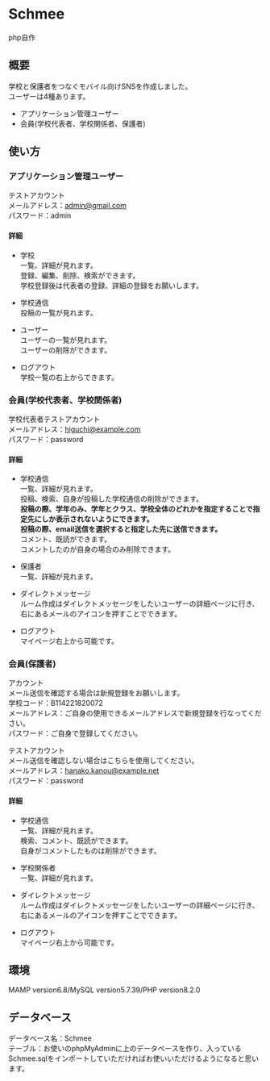 # Schmee
php自作

## 概要
学校と保護者をつなぐモバイル向けSNSを作成しました。  
ユーザーは4種あります。
- アプリケーション管理ユーザー
- 会員(学校代表者、学校関係者、保護者)

## 使い方
### アプリケーション管理ユーザー
テストアカウント  
メールアドレス：admin@gmail.com  
パスワード：admin
#### 詳細
- 学校  
一覧、詳細が見れます。  
登録、編集、削除、検索ができます。  
学校登録後は代表者の登録、詳細の登録をお願いします。  

- 学校通信  
投稿の一覧が見れます。  

- ユーザー  
ユーザーの一覧が見れます。  
ユーザーの削除ができます。  

- ログアウト  
学校一覧の右上からできます。  

### 会員(学校代表者、学校関係者)
学校代表者テストアカウント  
メールアドレス：higuchi@example.com  
パスワード：password  
#### 詳細
- 学校通信  
一覧、詳細が見れます。  
投稿、検索、自身が投稿した学校通信の削除ができます。  
**投稿の際、学年のみ、学年とクラス、学校全体のどれかを指定することで指定先にしか表示されないようにできます。**  
**投稿の際、email送信を選択すると指定した先に送信できます。**  
コメント、既読ができます。  
コメントしたのが自身の場合のみ削除できます。  

- 保護者  
一覧、詳細が見れます。  

- ダイレクトメッセージ  
ルーム作成はダイレクトメッセージをしたいユーザーの詳細ページに行き、右にあるメールのアイコンを押すことでできます。  

- ログアウト  
マイページ右上から可能です。  

### 会員(保護者)
アカウント  
メール送信を確認する場合は新規登録をお願いします。  
学校コード：B114221820072  
メールアドレス：ご自身の使用できるメールアドレスで新規登録を行なってください。  
パスワード：ご自身で登録してください。  

テストアカウント  
メール送信を確認しない場合はこちらを使用してください。  
メールアドレス：hanako.kanou@example.net  
パスワード：password  
#### 詳細
- 学校通信  
一覧、詳細が見れます。  
検索、コメント、既読ができます。  
自身がコメントしたものは削除ができます。  

- 学校関係者  
一覧、詳細が見れます。  

- ダイレクトメッセージ    
ルーム作成はダイレクトメッセージをしたいユーザーの詳細ページに行き、右にあるメールのアイコンを押すことでできます。  

- ログアウト  
マイページ右上から可能です。  

## 環境
MAMP version6.8/MySQL version5.7.39/PHP version8.2.0

## データベース
データベース名：Schmee  
テーブル：お使いのphpMyAdminに上のデータベースを作り、入っているSchmee.sqlをインポートしていただければお使いいただけるようになると思います。